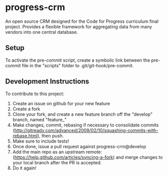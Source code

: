 progress-crm
============

An open source CRM designed for the Code for Progress curriculum final project.  Provides a flexible framework for aggregating data from many vendors into one central database.

Setup
-----

To activate the pre-commit script, create a symbolic link between the pre-commit file in the "scripts" folder to .git/git-hook/pre-commit.

Development Instructions
------------------------

To contribute to this project:

1. Create an issue on github for your new feature
2. Create a fork
3. Clone your fork, and create a new feature branch off the "develop" branch, named "feature_<yourfeature>"
4. Make changes, commit, rebasing if necessary to consolidate commits (http://gitready.com/advanced/2009/02/10/squashing-commits-with-rebase.html), then push.
5. Make sure to include tests!
6. Once done, issue a pull request against progress-crm@develop
7. Add the main repo as an upstream remote: (https://help.github.com/articles/syncing-a-fork) and merge changes to your local branch after the PR is accepted.
8. Do it again!